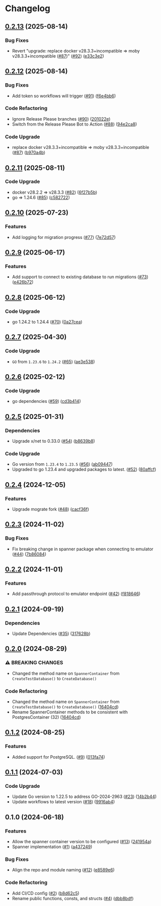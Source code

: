 # Changelog

## [0.2.13](https://github.com/cccteam/db-initiator/compare/v0.2.12...v0.2.13) (2025-08-14)


### Bug Fixes

* Revert "upgrade: replace docker v28.3.3+incompatible =&gt; moby v28.3.3+incompatible ([#87](https://github.com/cccteam/db-initiator/issues/87))" ([#92](https://github.com/cccteam/db-initiator/issues/92)) ([e33c3e2](https://github.com/cccteam/db-initiator/commit/e33c3e2e36fa9579eb2a18e24704f79a31a9a8ba))

## [0.2.12](https://github.com/cccteam/db-initiator/compare/v0.2.11...v0.2.12) (2025-08-14)


### Bug Fixes

* Add token so workflows will trigger ([#91](https://github.com/cccteam/db-initiator/issues/91)) ([f6e4bb6](https://github.com/cccteam/db-initiator/commit/f6e4bb679ee8e7e246e3e1e3f037bfe58ae63253))


### Code Refactoring

* Ignore Release Please branches ([#90](https://github.com/cccteam/db-initiator/issues/90)) ([201022e](https://github.com/cccteam/db-initiator/commit/201022ee198bf9f2d83ca89d185ab602a3f3fdc3))
* Switch from the Release Please Bot to Action ([#88](https://github.com/cccteam/db-initiator/issues/88)) ([94e2ca8](https://github.com/cccteam/db-initiator/commit/94e2ca8612fe265ff90801fbaba5be67ca6f0cc5))


### Code Upgrade

* replace docker v28.3.3+incompatible =&gt; moby v28.3.3+incompatible ([#87](https://github.com/cccteam/db-initiator/issues/87)) ([b970a4b](https://github.com/cccteam/db-initiator/commit/b970a4bf342d8b9f5ab562cb50f022cfa1501bd2))

## [0.2.11](https://github.com/cccteam/db-initiator/compare/v0.2.10...v0.2.11) (2025-08-11)


### Code Upgrade

* docker v28.2.2 =&gt; v28.3.3 ([#82](https://github.com/cccteam/db-initiator/issues/82)) ([6f27b5b](https://github.com/cccteam/db-initiator/commit/6f27b5b001624039dfa44827a9bae2940dab2b8c))
* go =&gt; 1.24.6 ([#85](https://github.com/cccteam/db-initiator/issues/85)) ([c582722](https://github.com/cccteam/db-initiator/commit/c5827223a30f83e3e07d0ddced5a64a62686a5a7))

## [0.2.10](https://github.com/cccteam/db-initiator/compare/v0.2.9...v0.2.10) (2025-07-23)


### Features

* Add logging for migration progress ([#77](https://github.com/cccteam/db-initiator/issues/77)) ([7e72d57](https://github.com/cccteam/db-initiator/commit/7e72d5719bc0b16e66daa13f961cd028ddaf7f47))

## [0.2.9](https://github.com/cccteam/db-initiator/compare/v0.2.8...v0.2.9) (2025-06-17)


### Features

* Add support to connect to existing database to run migrations ([#73](https://github.com/cccteam/db-initiator/issues/73)) ([e426b72](https://github.com/cccteam/db-initiator/commit/e426b725afdbf5e9fce22f6940f7a2fbd90d6811))

## [0.2.8](https://github.com/cccteam/db-initiator/compare/v0.2.7...v0.2.8) (2025-06-12)


### Code Upgrade

* go 1.24.2 to 1.24.4 ([#70](https://github.com/cccteam/db-initiator/issues/70)) ([0a27cea](https://github.com/cccteam/db-initiator/commit/0a27cea86367ca7a6bcd8560eb92cd1a1d730c1a))

## [0.2.7](https://github.com/cccteam/db-initiator/compare/v0.2.6...v0.2.7) (2025-04-30)


### Code Upgrade

* `GO` from `1.23.6` to `1.24.2` ([#65](https://github.com/cccteam/db-initiator/issues/65)) ([ae3e538](https://github.com/cccteam/db-initiator/commit/ae3e538af8bbfe49247e718f4873d5f8e61bddf2))

## [0.2.6](https://github.com/cccteam/db-initiator/compare/v0.2.5...v0.2.6) (2025-02-12)


### Code Upgrade

* go dependencies ([#59](https://github.com/cccteam/db-initiator/issues/59)) ([cd3b414](https://github.com/cccteam/db-initiator/commit/cd3b41428796b27afd238b3e83ffcfd71c21ed5b))

## [0.2.5](https://github.com/cccteam/db-initiator/compare/v0.2.4...v0.2.5) (2025-01-31)


### Dependencies

* Upgrade x/net to 0.33.0 ([#54](https://github.com/cccteam/db-initiator/issues/54)) ([b8639b8](https://github.com/cccteam/db-initiator/commit/b8639b8e506832c5484cdd849e732fb912d20dc9))


### Code Upgrade

* Go version from `1.23.4` to `1.23.5` ([#56](https://github.com/cccteam/db-initiator/issues/56)) ([ab09447](https://github.com/cccteam/db-initiator/commit/ab0944785c3b012a19e555558df261942530ff01))
* Upgraded to go 1.23.4 and upgraded packages to latest. ([#52](https://github.com/cccteam/db-initiator/issues/52)) ([80affcf](https://github.com/cccteam/db-initiator/commit/80affcf24b5fc945e21f17d36d203e5ee85dfe62))

## [0.2.4](https://github.com/cccteam/db-initiator/compare/v0.2.3...v0.2.4) (2024-12-05)


### Features

* Upgrade mograte fork ([#48](https://github.com/cccteam/db-initiator/issues/48)) ([cacf36f](https://github.com/cccteam/db-initiator/commit/cacf36f663b4a0deba9cba03944d00f242eb85c7))

## [0.2.3](https://github.com/cccteam/db-initiator/compare/v0.2.2...v0.2.3) (2024-11-02)


### Bug Fixes

* Fix breaking change in spanner package when connecting to emulator ([#44](https://github.com/cccteam/db-initiator/issues/44)) ([7b86084](https://github.com/cccteam/db-initiator/commit/7b860844b33699ecaea413aa86af249015e37167))

## [0.2.2](https://github.com/cccteam/db-initiator/compare/v0.2.1...v0.2.2) (2024-11-01)


### Features

* Add passthrough protocol to emulator endpoint ([#42](https://github.com/cccteam/db-initiator/issues/42)) ([f818646](https://github.com/cccteam/db-initiator/commit/f818646cbf5447f7c78c53258ba218f7c43c954c))

## [0.2.1](https://github.com/cccteam/db-initiator/compare/v0.2.0...v0.2.1) (2024-09-19)


### Dependencies

* Update Dependencies ([#35](https://github.com/cccteam/db-initiator/issues/35)) ([317628b](https://github.com/cccteam/db-initiator/commit/317628bf467fa5a108e66b3a86085d83b35baf9f))

## [0.2.0](https://github.com/cccteam/db-initiator/compare/v0.1.2...v0.2.0) (2024-08-29)


### ⚠ BREAKING CHANGES

* Changed the method name on `SpannerContainer` from `CreateTestDatabase()` to `CreateDatabase()`

### Code Refactoring

* Changed the method name on `SpannerContainer` from `CreateTestDatabase()` to `CreateDatabase()` ([16404cd](https://github.com/cccteam/db-initiator/commit/16404cd4d40ab1c1fe4ecd757bba7c278e64627e))
* Rename SpannerContainer methods to be consistent with PostgresContainer (32) ([16404cd](https://github.com/cccteam/db-initiator/commit/16404cd4d40ab1c1fe4ecd757bba7c278e64627e))

## [0.1.2](https://github.com/cccteam/db-initiator/compare/v0.1.1...v0.1.2) (2024-08-25)


### Features

* Added support for PostgreSQL. ([#9](https://github.com/cccteam/db-initiator/issues/9)) ([013fa74](https://github.com/cccteam/db-initiator/commit/013fa7434295b939352a75c8e78b314e55059625))

## [0.1.1](https://github.com/cccteam/db-initiator/compare/v0.1.0...v0.1.1) (2024-07-03)


### Code Upgrade

* Update Go version to 1.22.5 to address GO-2024-2963 ([#23](https://github.com/cccteam/db-initiator/issues/23)) ([14b2b44](https://github.com/cccteam/db-initiator/commit/14b2b442f1083c9e2a1aa32148943e60d2a84ae6))
* Update workflows to latest version ([#18](https://github.com/cccteam/db-initiator/issues/18)) ([9916ab4](https://github.com/cccteam/db-initiator/commit/9916ab4f7c3e028b1574a208fba0ad8c3bd23d1f))

## 0.1.0 (2024-06-18)


### Features

* Allow the spanner container version to be configured ([#13](https://github.com/cccteam/db-initiator/issues/13)) ([241954a](https://github.com/cccteam/db-initiator/commit/241954ac932ff9d9f2f1b755ac7c858ad3a15cbb))
* Spanner implementation ([#1](https://github.com/cccteam/db-initiator/issues/1)) ([a437249](https://github.com/cccteam/db-initiator/commit/a437249ffd7ee66259e538e2801f16e45a288a1c))


### Bug Fixes

* Align the repo and module naming ([#12](https://github.com/cccteam/db-initiator/issues/12)) ([e8589e6](https://github.com/cccteam/db-initiator/commit/e8589e6f5fcd3543368cd9236468962a25ff07fe))


### Code Refactoring

* Add CI/CD config ([#2](https://github.com/cccteam/db-initiator/issues/2)) ([b8d62c5](https://github.com/cccteam/db-initiator/commit/b8d62c5cc29e79a08c95f4b598f4ed1273a78b87))
* Rename public functions, consts, and structs ([#4](https://github.com/cccteam/db-initiator/issues/4)) ([dbb8bdf](https://github.com/cccteam/db-initiator/commit/dbb8bdf2810138564133fb467a859bf3335b20d8))
